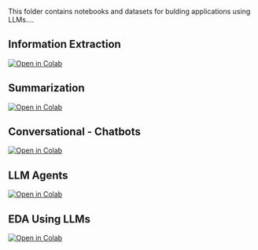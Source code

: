 This folder contains notebooks and datasets for bulding applications using LLMs....

## Information Extraction

[![Open in Colab](https://colab.research.google.com/assets/colab-badge.svg)](https://colab.research.google.com/github/surajdwivedi0307/GenAI-LLMs/blob/main/Applications/Upcoming_EV_Models_India.ipynb)

## Summarization

[![Open in Colab](https://colab.research.google.com/assets/colab-badge.svg)](https://colab.research.google.com/github/manaranjanp/GenAI_LLM/blob/main/Applications/Summarization_Techniques.ipynb)


## Conversational - Chatbots

[![Open in Colab](https://colab.research.google.com/assets/colab-badge.svg)](https://colab.research.google.com/github/manaranjanp/GenAI_LLM/blob/main/Applications/Conversation_Chatbot_with_Memory_v1.ipynb)

## LLM Agents 

[![Open in Colab](https://colab.research.google.com/assets/colab-badge.svg)](https://colab.research.google.com/github/manaranjanp/GenAI_LLM/blob/main/Applications/Stock%20Analysis%202.0.ipynb)

## EDA Using LLMs 

[![Open in Colab](https://colab.research.google.com/assets/colab-badge.svg)](https://colab.research.google.com/github/manaranjanp/GenAI_LLM/blob/main/Applications/LLM_Powered_EDA_using_Langchain_v1.ipynb)
